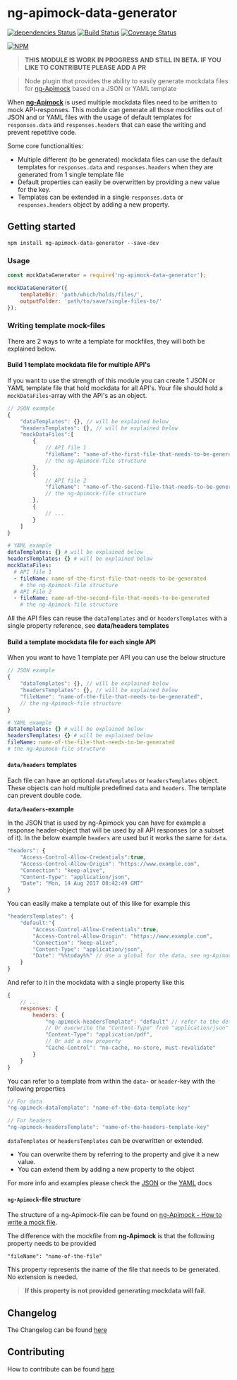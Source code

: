 # ng-apimock-data-generator

[![dependencies Status](https://david-dm.org/wswebcreation/ng-apimock-data-generator/status.svg)](https://david-dm.org/wswebcreation/ng-apimock-data-generator) [![Build Status](https://travis-ci.org/wswebcreation/ng-apimock-data-generator.svg?branch=master)](https://travis-ci.org/wswebcreation/ng-apimock-data-generator) [![Coverage Status](https://coveralls.io/repos/github/wswebcreation/ng-apimock-data-generator/badge.svg?branch=master)](https://coveralls.io/github/wswebcreation/ng-apimock-data-generator?branch=master)

[![NPM](https://nodei.co/npm/ng-apimock-data-generator.png)](https://nodei.co/npm/ng-apimock-data-generator/)

> **THIS MODULE IS WORK IN PROGRESS AND STILL IN BETA. IF YOU LIKE TO CONTRIBUTE PLEASE ADD A PR**

> Node plugin that provides the ability to easily generate mockdata files for [ng-Apimock](https://github.com/mdasberg/ng-apimock) based on a JSON or YAML template

When **[ng-Apimock](https://github.com/mdasberg/ng-apimock)** is used multiple mockdata files need to be written to mock API-responses.
This module can generate all those mockfiles out of JSON and or YAML files with the usage of default templates for `responses.data` and `responses.headers` that can ease the writing and prevent repetitive code.

Some core functionalities:

- Multiple different (to be generated) mockdata files can use the default templates for `responses.data` and `responses.headers` when they are generated from 1 single template file
- Default properties can easily be overwritten by providing a new value for the key.
- Templates can be extended in a single `responses.data` or `responses.headers` object by adding a new property.


## Getting started

```shell
npm install ng-apimock-data-generator --save-dev
```

### Usage

```js
const mockDataGenerator = require('ng-apimock-data-generator');

mockDataGenerator({
    templateDir: 'path/which/holds/files/',
    outputFolder: 'path/to/save/single-files-to/'
});
```

### Writing template mock-files
There are 2 ways to write a template for mockfiles, they will both be explained below.

#### Build 1 template mockdata file for multiple API's
If you want to use the strength of this module you can create 1 JSON or YAML template file that hold mockdata for all API's.
Your file should hold a `mockDataFiles`-array with the API's as an object.


```js
// JSON example
{
    "dataTemplates": {}, // will be explained below
    "headersTemplates": {}, // will be explained below
    "mockDataFiles":[
        {
            // API file 1
            "fileName": "name-of-the-first-file-that-needs-to-be-generated",
            // the ng-Apimock-file structure
        },
        {
            // API file 2
            "fileName": "name-of-the-second-file-that-needs-to-be-generated",
            // the ng-Apimock-file structure
        },
        {
            // ...
        }
    ]
}
```

```yaml
# YAML example
dataTemplates: {} # will be explained below
headersTemplates: {} # will be explained below
mockDataFiles:
  # API file 1
  - fileName: name-of-the-first-file-that-needs-to-be-generated
    # the ng-Apimock-file structure
  # API File 2
  - fileName: name-of-the-second-file-that-needs-to-be-generated
    # the ng-Apimock-file structure
```

All the API files can reuse the `dataTemplates` and or `headersTemplates` with a single property reference, see **data/headers templates**

#### Build a template mockdata file for each single API
When you want to have 1 template per API you can use the below structure

```js
// JSON example
{
    "dataTemplates": {}, // will be explained below
    "headersTemplates": {}, // will be explained below
    "fileName": "name-of-the-file-that-needs-to-be-generated",
    // the ng-Apimock-file structure
}
```

```yaml
# YAML example
dataTemplates: {} # will be explained below
headersTemplates: {} # will be explained below
fileName: name-of-the-file-that-needs-to-be-generated
# the ng-Apimock-file structure
```

#### `data/headers` templates
Each file can have an optional `dataTemplates` or `headersTemplates` object. These objects can hold multiple predefined `data` and `headers`.  The template can prevent double code.

**`data/headers`-example**

In the JSON that is used by ng-Apimock you can have for example a response header-object that will be used by all API responses (or a subset of it).
In the below example `headers` are used but it works the same for `data`.

```js
"headers": {
    "Access-Control-Allow-Credentials":true,
    "Access-Control-Allow-Origin": "https://www.example.com",
    "Connection": "keep-alive",
    "Content-Type": "application/json",
    "Date": "Mon, 14 Aug 2017 08:42:49 GMT"
}
```

You can easily make a template out of this like for example this

```js
"headersTemplates": {
    "default:"{
        "Access-Control-Allow-Credentials":true,
        "Access-Control-Allow-Origin": "https://www.example.com",
        "Connection": "keep-alive",
        "Content-Type": "application/json",
        "Date": "%%today%%" // Use a global for the data, see ng-Apimock readme for more info about globals
    }
}
```

And refer to it in the mockdata with a single property like this

```js
{
    // ...
    responses: {
        headers: {
            "ng-apimock-headersTemplate": "default" // refer to the default headers template from above
            // Or overwrite the "Content-Type" from "application/json" to
            "Content-Type": "application/pdf",
            // Or add a new property
            "Cache-Control": "no-cache, no-store, must-revalidate"
        }
    }
}
```

You can refer to a template from within the `data`- or `header`-key with the following properties

```js
// For data
"ng-apimock-dataTemplate": "name-of-the-data-template-key"

// For headers
"ng-apimock-headersTemplate": "name-of-the-headers-template-key"
```

`dataTemplates` or `headersTemplates` can be overwritten or extended.

- You can overwrite them by referring to the property and give it a new value.
- You can extend them by adding a new property to the object

For more info and examples please check the [JSON](./docs/JSON.MD) or the [YAML](./docs/YAML.MD) docs


#### `ng-Apimock`-file structure
The structure of a ng-Apimock-file can be found on [ng-Apimock - How to write a mock file](https://github.com/mdasberg/ng-apimock#howto-write-mocks).

The difference with the mockfile from **ng-Apimock** is that the following property needs to be provided

`"fileName": "name-of-the-file"`

This property represents the name of the file that needs to be generated. No extension is needed.

> **If this property is not provided generating mockdata will fail.**

## Changelog
The Changelog can be found [here](./CHANGELOG.md)

## Contributing
How to contribute can be found [here](./docs/CONTRIBUTING.md)